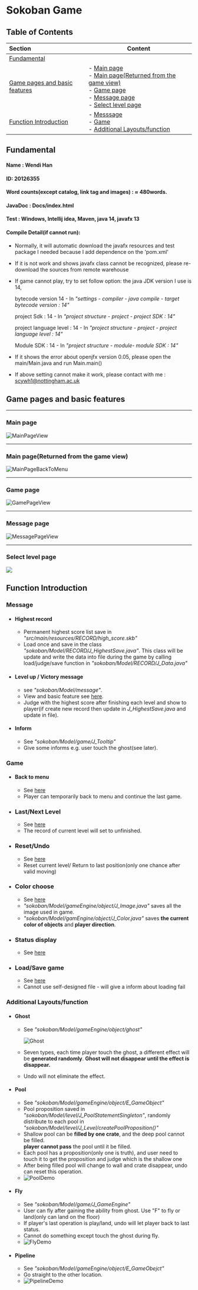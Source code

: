 # 	Sokoban Game



## Table of Contents

 Section | Content 
 :- | -- 
 [Fundamental](#fundamental) |  
[Game pages and basic features](#game_look) | -  [Main page](#mainpageview)<br />-  [Main page(Returned from the game view)](#mainpageafterreturn)<br />-  [Game page](#gamepage)<br />-  [Message page](#messagepage)<br />-  [Select level page](#selectlevelpage) 
[Function Introduction](#function) | -  [Messsage](#functionmessage)<br />-  [Game](#functiongame)<br />-  [Additional Layouts/function](#functionlayout) 


## <a name="fundamental"></a>Fundamental

#### Name : Wendi Han

#### ID: 20126355

#### Word counts(except catalog, link tag and images) : ≈ 480words.

#### JavaDoc : Docs/index.html

#### Test : Windows, Intellij idea, Maven, java 14, javafx 13

#### Compile Detail(if cannot run):  

- Normally, it will automatic download the javafx resources and test package I needed because I add dependence on the 'pom.xml'

- If it is not work and shows javafx class cannot be recognized, please re-download the sources from  remote warehouse

- If game cannot play, try to set follow option:  the java JDK version I use is 14, 

  bytecode version 14	-    In *"settings - compiler - java compile  - target bytecode version : 14"*

  project Sdk : 14   -   In *"project structure - project - project SDK : 14"*

  project language level :  14   -   In *"project structure - project - project language level : 14"*

  Module SDK : 14   -   In *"project structure - module- module SDK : 14"*

- If it shows the error about openjfx version 0.05, please open the main/Main.java and run Main.main()
- If above setting cannot make it work, please contact with me : scywh1@nottingham.ac.uk




##  <a name="game_look"></a>Game pages and basic features

-------------------------

### 												<a name="mainpageview"></a>Main page

![MainPageView](Readme_Image/MainPageView.png)

-----------------------------------

### 															<a name="mainpageafterreturn"></a>Main page(Returned from the game view)

![MainPageBackToMenu](Readme_Image/MainPageBackToMenu.png)

-------------------------

### 													<a name="gamepage"></a>Game page

![GamePageView](Readme_Image/GamePageView.png)

--------------

### 													<a name="messagepage"></a>Message page

![MessagePageView](Readme_Image/MessagePageView.png)

----------------------

###																											<a name="selectlevelpage"></a>Select level page

![](Readme_Image/SelectPageView.png)






## <a name="function"></a>Function Introduction

### <a name="functionmessage"></a>Message

- #### Highest record

  - Permanent highest score list save in  *"src/main/resources/RECORD/high_score.skb"*
  - Load once and save in the class *"sokoban/Model/RECORD/J_HighestSave.java"*. This class will be update and write the data into file during the game by calling load/judge/save function in *"sokoban/Model/RECORD/J_Data.java"*

- #### Level up / Victory message

  - see *"sokoban/Model/message"*.
  - View and basic feature see [here](#messagepage).
  - Judge with the highest score after finishing each level and show to player(if create new record then update in  *J_HighestSave.java*  and update in file).

- ####  Inform 

  - See *"sokoban/Model/game/J_Tooltip"*
  - Give some informs e.g. user touch the ghost(see later).



### <a name="functiongame"></a>Game

- #### Back to menu

  - See [here](#mainpageafterreturn)
  - Player can temporarily back to menu and continue the last game.

- ### Last/Next Level

  - See [here](#gamepage)
  - The record of current level will set to unfinished.

- ### Reset/Undo

  - See [here](#gamepage)
  - Reset current level/ Return to last position(only one chance after valid moving)

- ### Color choose

  - See [here](#gamepage)
  - *"sokoban/Model/gameEngine/object/J_Image.java"* saves all the image used in game.
  - *"sokoban/Model/gamEngine/object/J_Color.java"* saves **the current color of objects** and **player direction**.

- ### Status display

  - See [here](#gamepage)
  
- ### Load/Save game

  - See [here](#gamepage)
  - Cannot use self-designed file - will give a inform about loading fail



### <a name="functionlayout"></a>Additional Layouts/function

- #### Ghost

  - See  *"sokoban/Model/gameEngine/object/ghost"*

    ![Ghost](Readme_Image/Ghost.png)

  - Seven types, each time player touch the ghost, a different effect will be **generated randomly**. **Ghost will not disappear until the effect is disappear.**

  - Undo will not eliminate the effect.

- #### Pool

  - See *"sokoban/Model/gameEngine/object/E_GameObject"*
  - Pool proposition saved in *"sokoban/Model/level/J_PoolStatementSingleton"*, randomly distribute to each pool in *"sokoban/Model/level/J_Level/createPoolProposition()"*
  - Shallow pool can be **filled by one crate**, and the deep pool cannot be filled.<br>
      **player cannot pass** the pool until it be filled.
  - Each pool has a proposition(only one is truth), and user need to touch it to get the proposition and judge which
    is the shallow one
  - After being filled pool will change to wall and crate disappear, undo can reset this operation.
  - ![PoolDemo](Readme_Image/PoolDemo.png)

- #### Fly

  - See *"sokoban/Model/game/J_GameEngine"*
  - User can fly after gaining the ability from ghost. Use "F" to fly or land(only can land on the floor)
  - If player's last operation is play/land, undo will let player back to last status.
  - Cannot do something except touch the ghost during fly.
  - ![FlyDemo](Readme_Image/FlyDemo.png)

- #### Pipeline

  - See *"sokoban/Model/gameEngine/object/E_GameObejct"*
  - Go straight to the other location.
  - ![PipelineDemo](Readme_Image/PipelineDemo.png)

